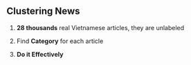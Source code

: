 ## Clustering News

1. **28 thousands** real Vietnamese articles, they are unlabeled

2. Find **Category** for each article

3. **Do it Effectively**
